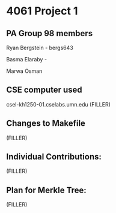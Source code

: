# 4061 Project 1

## PA Group 98 members

Ryan Bergstein - bergs643

Basma Elaraby - 

Marwa Osman

## CSE computer used

csel-kh1250-01.cselabs.umn.edu (FILLER)

## Changes to Makefile

(FILLER)

## Individual Contributions: 

(FILLER)

## Plan for Merkle Tree:

(FILLER)
